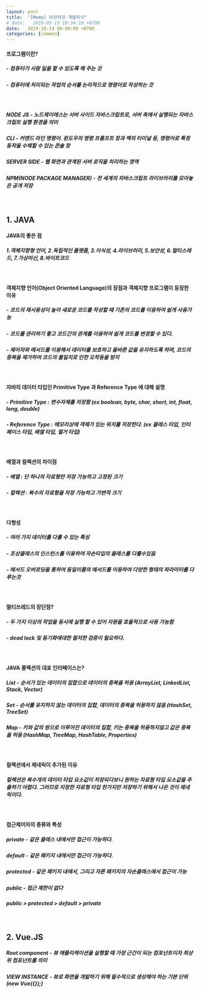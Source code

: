 ```yaml
---
layout: post
title:  "[Memo] 이것저것 개발지식"
# date:   2019-05-13 18:34:10 +0700
date:   2019-10-14 00:00:00 +0700
categories: [common]
---
```

#### 프로그램이란?
##### - 컴퓨터가 사람 일을 할 수 있도록 해 주는 것
##### - 컴퓨터에 처리되는 작업의 순서를 논리적으로 명령어로 작성하는 것
<br>

##### NODE JS - 노드제이에스는 서버 사이드 자바스크립트로, 서버 측에서 실행되는 자바스크립트 실행 환경을 의미
##### CLI - 커맨드 라인 명령어. 윈도우의 명령 프롬프트 창과 맥의 터미널 등, 명령어로 특정 동작을 수해할 수 있는 콘솔 창
##### SERVER SIDE - 웹 화면과 관계된 서버 로직을 처리하는 영역
##### NPM(NODE PACKAGE MANAGER) - 전 세계의 자바스크립트 라이브러리를 모아놓은 공개 저장
<br>

## 1. JAVA

####  JAVA의 좋은 점
##### 1.객체지향형 언어, 2.독립적인 플랫폼, 3.이식성, 4.라이브러리, 5.보안성, 6.멀티스레드, 7.가상머신, 8.바이트코드
<br>

#### 객체지향 언어(Object Oriented Language)의 장점과 객체지향 프로그램이 등장한 이유
##### - 코드의 재사용성이 높아 새로운 코드를 작성할 때 기존의 코드를 이용하여 쉽게 사용가능
##### - 코드를 관리하기 좋고 코드간의 관계를 이용하여 쉽게 코드를 변경할 수 있다.
##### - 제어자와 메서드를 이용해서 데이터를 보호하고 올바른 값을 유지하도록 하며, 코드의 중복을 제거하여 코드의 불일치로 인한 오작동을 방지
<br>

#### 자바의 데이터 타입인 Primitive Type 과 Reference Type 에 대해 설명
##### - Primitive Type : 변수자체를 저장함 (ex boolean, byte, char, short, int, float, long, double)
##### - Reference Type : 메모리상에 객체가 있는 위치를 저장한다. (ex 클래스 타입, 인터페이스 타입, 배열 타입, 열거 타입)
<br>

#### 배열과 컬렉션의 차이점
##### - 배열 : 단 하나의 자료형만 저장 가능하고 고정된 크기
##### - 컬렉션 : 복수의 자료형을 저장 가능하고 가변적 크기
<br>

#### 다형성
##### - 여러 가지 데이터를 다룰 수 있는 특성
##### - 조상클래스의 인스턴스를 이용하여 자손타입의 클래스를 다룰수있음
##### - 메서드 오버로딩을 통하여 동일이름의 메서드를 이용하여 다양한 형태의 파라미터를 다루는것
<br>

#### 멀티쓰레드의 장단점?
##### - 두 가지 이상의 작업을 동시에 실행 할 수 있어 자원을 효율적으로 사용 가능함
##### - dead lock 및 동기화에대한 철저한 검증이 필요하다.
<br>

#### JAVA 콜렉션의 대표 인터페이스는?
##### List - 순서가 있는 데이터의 집합으로 데이터의 중복을 허용 (ArrayList, LinkedList, Stack, Vector)
##### Set - 순서를  유지하지 않는 데이터의 집합, 데이터의 중복을 허용하지 않음 (HashSet, TreeSet)
##### Map - 키와 값의 쌍으로 이루어진 데이터의 집합, 키는 중복을 허용하지않고 값은 중복을 허용 (HashMap, TreeMap, HashTable, Properties)
<br>

#### 컬렉션에서 제네릭이 추가된 이유
##### 컬렉션은 복수개의 데이터 타입 요소값이 저장되다보니 원하는 자료형 타입 요소값을 추출하기 어렵다. 그러므로 지정한 자료형 타입 한가지만 저장하기 위해서 나온 것이 제네릭이다.
<br>

#### 접근제어자의 종류와 특성
##### private - 같은 클래스 내에서만 접근이 가능하다.
##### default - 같은 패키지 내에서만 접근이 가능하다.
##### protected - 같은 패키지 내에서, 그리고 자른 패키지의 자손클래스에서 접근이 가능
##### public - 접근 제한이 없다
##### public > protected > default > private
<br>

## 2. Vue.JS
##### Root component - 뷰 애플리케이션을 실행할 때 가장 근간이 되는 컴포넌트이자 최상위 컴포넌트를 의미
##### VIEW INSTANCE - 뷰로 화면을 개발하기 위해 필수적으로 생성해야 하는 기본 단위 (new Vue({});)
